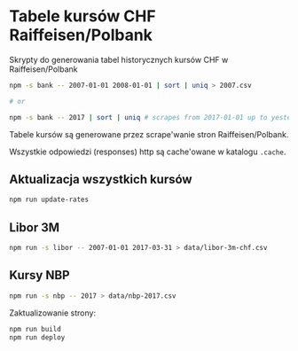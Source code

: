 Tabele kursów CHF Raiffeisen/Polbank
====================================

Skrypty do generowania tabel historycznych kursów CHF w Raiffeisen/Polbank

```bash
npm -s bank -- 2007-01-01 2008-01-01 | sort | uniq > 2007.csv

# or

npm -s bank -- 2017 | sort | uniq # scrapes from 2017-01-01 up to yesterday

```

Tabele kursów są generowane przez scrape'wanie stron Raiffeisen/Polbank.

Wszystkie odpowiedzi (responses) http są cache'owane w katalogu `.cache`.

Aktualizacja wszystkich kursów
------------------------------

```bash
npm run update-rates
```

Libor 3M
--------

```bash
npm run -s libor -- 2007-01-01 2017-03-31 > data/libor-3m-chf.csv
```

Kursy NBP
---------

```bash
npm run -s nbp -- 2017 > data/nbp-2017.csv
```


Zaktualizowanie strony:

```bash
npm run build
npm run deploy
```
